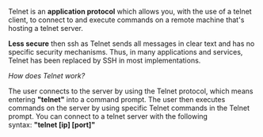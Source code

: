 Telnet is an **application protocol** which allows you, with the use of a telnet client, to connect to and execute commands on a remote machine that's hosting a telnet server.

**Less secure** then ssh as Telnet sends all messages in clear text and has no specific security mechanisms. Thus, in many applications and services, Telnet has been replaced by SSH in most implementations.

*How does Telnet work?*

The user connects to the server by using the Telnet protocol, which means entering **"telnet"** into a command prompt. The user then executes commands on the server by using specific Telnet commands in the Telnet prompt. You can connect to a telnet server with the following syntax: **"telnet [ip] [port]"**